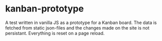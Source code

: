 # kanban-prototype

A test written in vanilla JS as a prototype for a Kanban board. The data is fetched from static json-files and the changes made on the site is not persistant. Everything is reset on a page reload.
